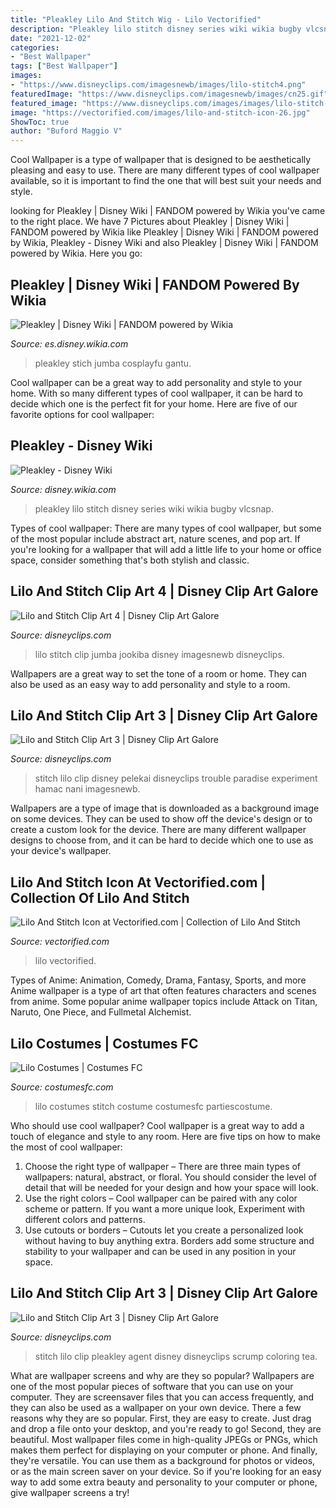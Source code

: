 ```yaml
---
title: "Pleakley Lilo And Stitch Wig - Lilo Vectorified"
description: "Pleakley lilo stitch disney series wiki wikia bugby vlcsnap"
date: "2021-12-02"
categories:
- "Best Wallpaper"
tags: ["Best Wallpaper"]
images:
- "https://www.disneyclips.com/imagesnewb/images/lilo-stitch4.png"
featuredImage: "https://www.disneyclips.com/imagesnewb/images/cn25.gif"
featured_image: "https://www.disneyclips.com/images/images/lilo-stitch-tea.png"
image: "https://vectorified.com/images/lilo-and-stitch-icon-26.jpg"
ShowToc: true
author: "Buford Maggio V"
---
```



Cool Wallpaper is a type of wallpaper that is designed to be aesthetically pleasing and easy to use. There are many different types of cool wallpaper available, so it is important to find the one that will best suit your needs and style.

	

		
looking for Pleakley | Disney Wiki | FANDOM powered by Wikia you've came to the right place. We have 7 Pictures about Pleakley | Disney Wiki | FANDOM powered by Wikia like Pleakley | Disney Wiki | FANDOM powered by Wikia, Pleakley - Disney Wiki and also Pleakley | Disney Wiki | FANDOM powered by Wikia. Here you go:
		
    
## Pleakley | Disney Wiki | FANDOM Powered By Wikia

<img loading=lazy src="https://vignette.wikia.nocookie.net/disney/images/a/a1/Pleakley.jpg/revision/latest?cb=20170510025500&amp;path-prefix=es" onerror="this.onerror=null;this.src='https://tse3.mm.bing.net/th?id=OIP.Z8rTpvAEH9BrlXmWrMJkOwHaRQ&amp;pid=15.1';" alt="Pleakley | Disney Wiki | FANDOM powered by Wikia">

_Source: es.disney.wikia.com_

>pleakley stich jumba cosplayfu gantu. 

	

Cool wallpaper can be a great way to add personality and style to your home. With so many different types of cool wallpaper, it can be hard to decide which one is the perfect fit for your home. Here are five of our favorite options for cool wallpaper: 

    
## Pleakley - Disney Wiki

<img loading=lazy src="http://img1.wikia.nocookie.net/__cb20130701235507/disney/images/thumb/5/50/Vlcsnap-2013-07-01-18h07m13s197.png/250px-Vlcsnap-2013-07-01-18h07m13s197.png" onerror="this.onerror=null;this.src='https://tse1.mm.bing.net/th?id=OIP.1ymwxv8QtjIONLh1g5fmwgAAAA&amp;pid=15.1';" alt="Pleakley - Disney Wiki">

_Source: disney.wikia.com_

>pleakley lilo stitch disney series wiki wikia bugby vlcsnap. 

	

Types of cool wallpaper:
There are many types of cool wallpaper, but some of the most popular include abstract art, nature scenes, and pop art. If you're looking for a wallpaper that will add a little life to your home or office space, consider something that's both stylish and classic.

    
## Lilo And Stitch Clip Art 4 | Disney Clip Art Galore

<img loading=lazy src="https://www.disneyclips.com/imagesnewb/images/cn25.gif" onerror="this.onerror=null;this.src='https://tse4.mm.bing.net/th?id=OIP.u9Wz89ZCILm0EgaIGI9-ZAHaMk&amp;pid=15.1';" alt="Lilo and Stitch Clip Art 4 | Disney Clip Art Galore">

_Source: disneyclips.com_

>lilo stitch clip jumba jookiba disney imagesnewb disneyclips. 

	

Wallpapers are a great way to set the tone of a room or home. They can also be used as an easy way to add personality and style to a room.

    
## Lilo And Stitch Clip Art 3 | Disney Clip Art Galore

<img loading=lazy src="https://www.disneyclips.com/imagesnewb/images/lilo-stitch4.png" onerror="this.onerror=null;this.src='https://tse3.mm.bing.net/th?id=OIP.bdzJPPJ9njV8YuxUGu1GCwHaHD&amp;pid=15.1';" alt="Lilo and Stitch Clip Art 3 | Disney Clip Art Galore">

_Source: disneyclips.com_

>stitch lilo clip disney pelekai disneyclips trouble paradise experiment hamac nani imagesnewb. 

	

Wallpapers are a type of image that is downloaded as a background image on some devices. They can be used to show off the device's design or to create a custom look for the device. There are many different wallpaper designs to choose from, and it can be hard to decide which one to use as your device's wallpaper.

    
## Lilo And Stitch Icon At Vectorified.com | Collection Of Lilo And Stitch

<img loading=lazy src="https://vectorified.com/images/lilo-and-stitch-icon-26.jpg" onerror="this.onerror=null;this.src='https://tse4.mm.bing.net/th?id=OIP.c3QlTNwm-6f-zgTnXfIXdgHaHa&amp;pid=15.1';" alt="Lilo And Stitch Icon at Vectorified.com | Collection of Lilo And Stitch">

_Source: vectorified.com_

>lilo vectorified. 

	

Types of Anime: Animation, Comedy, Drama, Fantasy, Sports, and more
Anime wallpaper is a type of art that often features characters and scenes from anime. Some popular anime wallpaper topics include Attack on Titan, Naruto, One Piece, and Fullmetal Alchemist.

    
## Lilo Costumes | Costumes FC

<img loading=lazy src="http://www.costumesfc.com/wp-content/uploads/2014/11/Lilo-and-Stitch-Costumes-for-Kids.jpg" onerror="this.onerror=null;this.src='https://tse2.mm.bing.net/th?id=OIP.gIcCBqxt7Ub2vkWA54urgAHaLH&amp;pid=15.1';" alt="Lilo Costumes | Costumes FC">

_Source: costumesfc.com_

>lilo costumes stitch costume costumesfc partiescostume. 

	

Who should use cool wallpaper?
Cool wallpaper is a great way to add a touch of elegance and style to any room. Here are five tips on how to make the most of cool wallpaper: 
1) Choose the right type of wallpaper – There are three main types of wallpapers: natural, abstract, or floral. You should consider the level of detail that will be needed for your design and how your space will look. 
2) Use the right colors – Cool wallpaper can be paired with any color scheme or pattern. If you want a more unique look, Experiment with different colors and patterns. 
3) Use cutouts or borders – Cutouts let you create a personalized look without having to buy anything extra. Borders add some structure and stability to your wallpaper and can be used in any position in your space.

    
## Lilo And Stitch Clip Art 3 | Disney Clip Art Galore

<img loading=lazy src="https://www.disneyclips.com/images/images/lilo-stitch-tea.png" onerror="this.onerror=null;this.src='https://tse3.mm.bing.net/th?id=OIP.92eWaJhM7FfNtw3787azQgHaD0&amp;pid=15.1';" alt="Lilo and Stitch Clip Art 3 | Disney Clip Art Galore">

_Source: disneyclips.com_

>stitch lilo clip pleakley agent disney disneyclips scrump coloring tea. 

	

What are wallpaper screens and why are they so popular?
Wallpapers are one of the most popular pieces of software that you can use on your computer. They are screensaver files that you can access frequently, and they can also be used as a wallpaper on your own device. There a few reasons why they are so popular. First, they are easy to create. Just drag and drop a file onto your desktop, and you're ready to go! Second, they are beautiful. Most wallpaper files come in high-quality JPEGs or PNGs, which makes them perfect for displaying on your computer or phone. And finally, they're versatile. You can use them as a background for photos or videos, or as the main screen saver on your device. So if you're looking for an easy way to add some extra beauty and personality to your computer or phone, give wallpaper screens a try!

